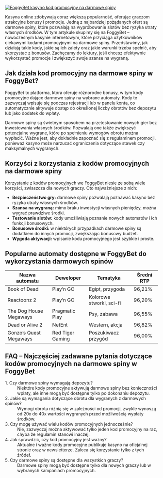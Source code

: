 [![FoggyBet kasyno kod promocyjny na darmowe spiny](https://123-caf.pages.dev/gitsignup.png)](https://vrmoo.ru/Bt82HjjY)

<p>Kasyna online zdobywają coraz większą popularność, oferując graczom atrakcyjne bonusy i promocje. Jedną z najbardziej pożądanych ofert są darmowe spiny, które pozwalają na wypróbowanie slotów bez ryzyka utraty własnych środków. W tym artykule skupimy się na FoggyBet – nowoczesnym kasynie internetowym, które przyciąga użytkowników ciekawymi kodami promocyjnymi na darmowe spiny. Przedstawimy, jak działają takie kody, jakie są ich zalety oraz jakie warunki trzeba spełnić, aby skorzystać z bonusów. Zachęcamy do lektury, jeśli chcesz efektywnie wykorzystać promocje i zwiększyć swoje szanse na wygraną.</p>  <h2>Jak działa kod promocyjny na darmowe spiny w FoggyBet?</h2> <p>FoggyBet to platforma, która oferuje różnorodne bonusy, w tym kody promocyjne dające darmowe spiny na wybrane automaty. Kody te zazwyczaj wpisuje się podczas rejestracji lub w panelu konta, co automatycznie aktywuje dostęp do określonej liczby obrotów bez depozytu lub jako dodatek do wpłaty.</p> <p>Darmowe spiny są świetnym sposobem na przetestowanie nowych gier bez inwestowania własnych środków. Pozwalają one także zwiększyć potencjalne wygrane, które po spełnieniu wymogów obrotu można wypłacić. Ważne jest, aby dokładnie zapoznać się z regulaminem promocji, ponieważ kasyno może narzucać ograniczenia dotyczące stawek czy maksymalnych wygranych.</p>  <h2>Korzyści z korzystania z kodów promocyjnych na darmowe spiny</h2> <p>Korzystanie z kodów promocyjnych we FoggyBet niesie ze sobą wiele korzyści, zwłaszcza dla nowych graczy. Oto najważniejsze z nich:</p> <ul>   <li><strong>Bezpieczeństwo gry:</strong> darmowe spiny pozwalają poznawać kasyno bez ryzyka utraty własnych środków.</li>   <li><strong>Szansa na wygraną:</strong> mimo braku inwestycji własnych pieniędzy, można wygrać prawdziwe środki.</li>   <li><strong>Testowanie slotów:</strong> kody umożliwiają poznanie nowych automatów i ich funkcji bonusowych.</li>   <li><strong>Bonusowe środki:</strong> w niektórych przypadkach darmowe spiny są dodatkiem do innych promocji, zwiększając bonusowy budżet.</li>   <li><strong>Wygoda aktywacji:</strong> wpisanie kodu promocyjnego jest szybkie i proste.</li> </ul>  <h2>Popularne automaty dostępne w FoggyBet do wykorzystania darmowych spinów</h2> <table>   <thead>     <tr>       <th>Nazwa automatu</th>       <th>Deweloper</th>       <th>Tematyka</th>       <th>Średni RTP</th>     </tr>   </thead>   <tbody>     <tr>       <td>Book of Dead</td>       <td>Play’n GO</td>       <td>Egipt, przygoda</td>       <td>96,21%</td>     </tr>     <tr>       <td>Reactoonz 2</td>       <td>Play’n GO</td>       <td>Kolorowe stworki, sci-fi</td>       <td>96,20%</td>     </tr>     <tr>       <td>The Dog House Megaways</td>       <td>Pragmatic Play</td>       <td>Psy, zabawa</td>       <td>96,55%</td>     </tr>     <tr>       <td>Dead or Alive 2</td>       <td>NetEnt</td>       <td>Western, akcja</td>       <td>96,82%</td>     </tr>     <tr>       <td>Gonzo’s Quest Megaways</td>       <td>Red Tiger Gaming</td>       <td>Poszukiwacz przygód</td>       <td>96,00%</td>     </tr>   </tbody> </table>  <h2>FAQ – Najczęściej zadawane pytania dotyczące kodów promocyjnych na darmowe spiny w FoggyBet</h2> <dl>   <dt>1. Czy darmowe spiny wymagają depozytu?</dt>   <dd>Niektóre kody promocyjne aktywują darmowe spiny bez konieczności wpłaty, ale inne mogą być dostępne tylko po dokonaniu depozytu.</dd>    <dt>2. Jakie są wymagania dotyczące obrotu dla wygranych z darmowych spinów?</dt>   <dd>Wymogi obrotu różnią się w zależności od promocji, zwykle wynoszą od 20x do 40x wartości wygranych przed możliwością wypłaty środków.</dd>    <dt>3. Czy mogę używać wielu kodów promocyjnych jednocześnie?</dt>   <dd>Nie, zazwyczaj można aktywować tylko jeden kod promocyjny na raz, chyba że regulamin stanowi inaczej.</dd>    <dt>4. Jak sprawdzić, czy kod promocyjny jest ważny?</dt>   <dd>Aktualne i ważne kody promocyjne publikuje kasyno na oficjalnej stronie oraz w newsletterze. Zaleca się korzystanie tylko z tych źródeł.</dd>    <dt>5. Czy darmowe spiny są dostępne dla wszystkich graczy?</dt>   <dd>Darmowe spiny mogą być dostępne tylko dla nowych graczy lub w wybranych kampaniach promocyjnych.</dd> </dl>